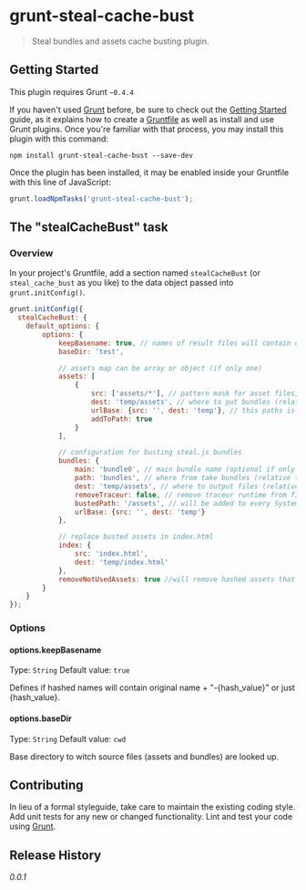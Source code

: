 # grunt-steal-cache-bust

> Steal bundles and assets cache busting plugin.

## Getting Started
This plugin requires Grunt `~0.4.4`

If you haven't used [Grunt](http://gruntjs.com/) before, be sure to check out the [Getting Started](http://gruntjs.com/getting-started) guide, as it explains how to create a [Gruntfile](http://gruntjs.com/sample-gruntfile) as well as install and use Grunt plugins. Once you're familiar with that process, you may install this plugin with this command:

```shell
npm install grunt-steal-cache-bust --save-dev
```

Once the plugin has been installed, it may be enabled inside your Gruntfile with this line of JavaScript:

```js
grunt.loadNpmTasks('grunt-steal-cache-bust');
```

## The "stealCacheBust" task

### Overview
In your project's Gruntfile, add a section named `stealCacheBust` (or `steal_cache_bust` as you like) to the data object passed into `grunt.initConfig()`.

```js
grunt.initConfig({
  stealCacheBust: {
    default_options: {
        options: {
            keepBasename: true, // names of result files will contain original name + "-{hash_value}"
            baseDir: 'test',

            // assets map can be array or object (if only one)
            assets: [
                {
                    src: ['assets/*'], // pattern mask for asset files, string or array of string
                    dest: 'temp/assets', // where to put bundles (relative to baseDir or cwd)
                    urlBase: {src: '', dest: 'temp'}, // this paths is substracted from asset file path to get URLs
                    addToPath: true
                }
            ],

            // configuration for busting steal.js bundles
            bundles: {
                main: 'bundle0', // main bundle name (optional if only one bundle)
                path: 'bundles', // where from take bundles (relative to baseDir or cwd)
                dest: 'temp/assets', // where to output files (relative to baseDir or cwd)
                removeTraceur: false, // remove traceur runtime from file
                bustedPath: '/assets', // will be added to every System.path value,
                urlBase: {src: '', dest: 'temp'}
            },

            // replace busted assets in index.html
            index: {
                src: 'index.html',
                dest: 'temp/index.html'
            },
            removeNotUsedAssets: true //will remove hashed assets that was not used anywhere
        }
    }
});
```

### Options

#### options.keepBasename
Type: `String`
Default value: `true`

Defines if hashed names will contain original name + "-{hash_value}" or just {hash_value}.

#### options.baseDir
Type: `String`
Default value: `cwd`

Base directory to witch source files (assets and bundles) are looked up.


## Contributing
In lieu of a formal styleguide, take care to maintain the existing coding style. Add unit tests for any new or changed functionality. Lint and test your code using [Grunt](http://gruntjs.com/).

## Release History
_0.0.1_
